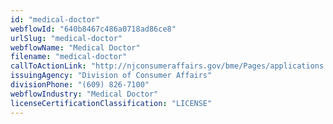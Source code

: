```yaml
---
id: "medical-doctor"
webflowId: "640b8467c486a0718ad86ce8"
urlSlug: "medical-doctor"
webflowName: "Medical Doctor"
filename: "medical-doctor"
callToActionLink: "http://njconsumeraffairs.gov/bme/Pages/applications.aspx"
issuingAgency: "Division of Consumer Affairs"
divisionPhone: "(609) 826-7100"
webflowIndustry: "Medical Doctor"
licenseCertificationClassification: "LICENSE"
---
```

